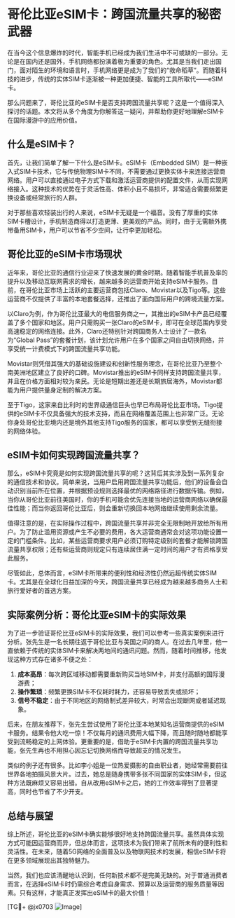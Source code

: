 # 哥伦比亚eSIM卡：跨国流量共享的秘密武器

在当今这个信息爆炸的时代，智能手机已经成为我们生活中不可或缺的一部分。无论是在国内还是国外，手机网络都扮演着极为重要的角色。尤其是当我们走出国门，面对陌生的环境和语言时，手机网络更是成为了我们的“救命稻草”。而随着科技的进步，传统的实体SIM卡逐渐被一种更加便捷、智能的工具所取代——eSIM卡。

那么问题来了，哥伦比亚的eSIM卡是否支持跨国流量共享呢？这是一个值得深入探讨的话题。本文将从多个角度为你解答这一疑问，并帮助你更好地理解eSIM卡在国际漫游中的应用价值。

## 什么是eSIM卡？

首先，让我们简单了解一下什么是eSIM卡。eSIM卡（Embedded SIM）是一种嵌入式SIM卡技术，它与传统物理SIM卡不同，不需要通过更换实体卡来连接运营商网络。用户可以直接通过电子方式下载和激活运营商提供的配置文件，从而实现网络接入。这种技术的优势在于灵活性高、体积小且不易损坏，非常适合需要频繁更换设备或经常旅行的人群。

对于那些喜欢轻装出行的人来说，eSIM卡无疑是一个福音。没有了厚重的实体SIM卡槽设计，手机制造商得以打造更薄、更美观的产品。同时，由于无需额外携带备用SIM卡，用户可以节省不少空间，让行李更加轻松。

## 哥伦比亚的eSIM卡市场现状

近年来，哥伦比亚的通信行业迎来了快速发展的黄金时期。随着智能手机普及率的提升以及移动互联网需求的增长，越来越多的运营商开始支持eSIM卡服务。目前，在哥伦比亚市场上活跃的主要运营商包括Claro、Movistar以及Tigo等。这些运营商不仅提供了丰富的本地套餐选择，还推出了面向国际用户的跨境流量方案。

以Claro为例，作为哥伦比亚最大的电信服务商之一，其推出的eSIM卡产品已经覆盖了多个国家和地区。用户只需购买一张Claro的eSIM卡，即可在全球范围内享受高速稳定的网络连接。此外，Claro还特别针对跨国商务人士设计了一款名为“Global Pass”的套餐计划，该计划允许用户在多个国家之间自由切换网络，并享受统一计费模式下的跨国流量共享功能。

Movistar则凭借其强大的基础设施建设和创新性服务理念，在哥伦比亚乃至整个南美洲地区建立了良好的口碑。Movistar推出的eSIM卡同样支持跨国流量共享，并且在价格方面相对较为亲民。无论是短期出差还是长期旅居海外，Movistar都能为用户提供量身定制的解决方案。

至于Tigo，这家来自比利时的世界级通信巨头也早已布局哥伦比亚市场。Tigo提供的eSIM卡不仅具备强大的技术支持，而且在网络覆盖范围上也非常广泛。无论你身处哥伦比亚境内还是境外其他支持Tigo服务的国家，都可以享受到无缝衔接的网络体验。

## eSIM卡如何实现跨国流量共享？

那么，eSIM卡究竟是如何实现跨国流量共享的呢？这背后其实涉及到一系列复杂的通信技术和协议。简单来说，当用户启用跨国流量共享功能后，他们的设备会自动识别当前所在位置，并根据预设规则选择最优的网络路径进行数据传输。例如，当你从哥伦比亚前往美国时，你的手机可能会优先连接当地的运营商网络以确保最佳性能；而当你返回哥伦比亚后，则会重新切换回本地网络继续使用剩余流量。

值得注意的是，在实际操作过程中，跨国流量共享并非完全无限制地开放给所有用户。为了防止滥用资源或产生不必要的费用，各大运营商通常会对这项功能设置一定的门槛条件。比如，某些运营商要求用户必须订购特定级别的套餐才能解锁跨国流量共享权限；还有些运营商则规定只有连续居住满一定时间的用户才有资格享受此服务。

尽管如此，总体而言，eSIM卡所带来的便利性和经济性仍然远超传统实体SIM卡。尤其是在全球化日益加深的今天，跨国流量共享已经成为越来越多商务人士和旅行爱好者的首选方案。

## 实际案例分析：哥伦比亚eSIM卡的实际效果

为了进一步验证哥伦比亚eSIM卡的实际效果，我们可以参考一些真实案例来进行分析。张先生是一名长期往返于哥伦比亚与美国之间的商人。在过去几年里，他一直依赖于传统的实体SIM卡来解决两地间的通讯问题。然而，随着时间推移，他发现这种方式存在诸多不便之处：

1. **成本高昂**：每次跨区域移动都需要重新购买当地SIM卡，并支付高额的国际漫游费；
2. **操作繁琐**：频繁更换SIM卡不仅耗时耗力，还容易导致丢失或损坏；
3. **信号不稳定**：由于不同地区的网络制式差异较大，时常会出现断网或者延迟现象。

后来，在朋友推荐下，张先生尝试使用了哥伦比亚本地某知名运营商提供的eSIM卡服务。结果令他大吃一惊！不仅每月的通讯费用大幅下降，而且随时随地都能享受到流畅稳定的上网体验。更重要的是，借助于eSIM卡内置的跨国流量共享功能，张先生再也不用担心因忘记切换网络而导致超支的情况发生。

类似的例子还有很多。比如李小姐是一位热爱摄影的自由职业者，她经常需要前往世界各地拍摄风景大片。过去，她总是随身携带多张不同国家的实体SIM卡，但这种方法既麻烦又容易出错。自从改用eSIM卡之后，她的工作效率得到了显著提高，同时也节省了不少开支。

## 总结与展望

综上所述，哥伦比亚的eSIM卡确实能够很好地支持跨国流量共享。虽然具体实现方式可能因运营商而异，但总体而言，这项技术为我们带来了前所未有的便利性和灵活性。在未来，随着5G网络的全面普及以及物联网技术的发展，相信eSIM卡将在更多领域展现出其独特魅力。

当然，我们也应该清醒地认识到，任何新技术都不是完美无缺的。对于普通消费者而言，在选择eSIM卡时仍需综合考虑自身需求、预算以及运营商的服务质量等因素。只有这样，才能真正发挥出eSIM卡的最大价值！

[TG💪+ @jx0703 ![Image](https://github.com/user-attachments/assets/dbca1d08-cadb-493c-b0ec-ad6f7a83f270)]